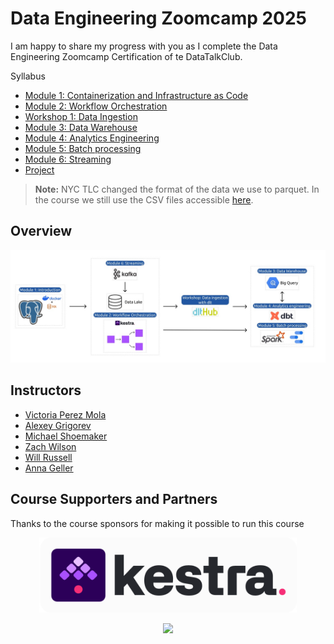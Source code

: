 # Data Engineering Zoomcamp 2025

I am happy to share my progress with you as I complete the Data Engineering Zoomcamp Certification of te DataTalkClub.

Syllabus

* [Module 1: Containerization and Infrastructure as Code](#module-1-containerization-and-infrastructure-as-code)
* [Module 2: Workflow Orchestration](#module-2-workflow-orchestration)
* [Workshop 1: Data Ingestion](#workshop-1-data-ingestion)
* [Module 3: Data Warehouse](#module-3-data-warehouse)
* [Module 4: Analytics Engineering](#module-4-analytics-engineering)
* [Module 5: Batch processing](#module-5-batch-processing)
* [Module 6: Streaming](#module-6-streaming)
* [Project](#project)



> **Note:** NYC TLC changed the format of the data we use to parquet.
> In the course we still use the CSV files accessible [here](https://github.com/DataTalksClub/nyc-tlc-data).


## Overview

<img src="https://github.com/DataTalksClub/data-engineering-zoomcamp/blob/main/images/architecture/arch_v4_workshops.jpg" />



## Instructors

- [Victoria Perez Mola](https://www.linkedin.com/in/victoriaperezmola/)
- [Alexey Grigorev](https://linkedin.com/in/agrigorev)
- [Michael Shoemaker](https://www.linkedin.com/in/michaelshoemaker1/)
- [Zach Wilson](https://www.linkedin.com/in/eczachly)
- [Will Russell](https://www.linkedin.com/in/wrussell1999/)
- [Anna Geller](https://www.linkedin.com/in/anna-geller-12a86811a/)

 
## Course Supporters and Partners

Thanks to the course sponsors for making it possible to run this course

<p align="center">
  <a href="https://kestra.io/">
    <img height="120" src="https://github.com/DataTalksClub/data-engineering-zoomcamp/blob/main/images/kestra.svg">
  </a>
</p>


<p align="center">
  <a href="https://dlthub.com/">
    <img height="90" src="https://github.com/DataTalksClub/data-engineering-zoomcamp/blob/main/images/dlthub.png">
  </a>
</p>

